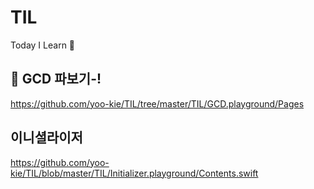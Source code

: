 # TIL
Today I Learn 🤔

## 👀 GCD 파보기-!
https://github.com/yoo-kie/TIL/tree/master/TIL/GCD.playground/Pages

## 이니셜라이저 
https://github.com/yoo-kie/TIL/blob/master/TIL/Initializer.playground/Contents.swift
